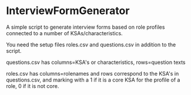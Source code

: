 InterviewFormGenerator
======================

A simple script to generate interview forms based on role profiles connected to a number of KSAs/characteristics.

You need the setup files roles.csv and questions.csv in addition to the script.

questions.csv has columns=KSA's or characteristics, rows=question texts

roles.csv has columns=rolenames and rows correspond to the KSA's in questions.csv, and marking with a 1 if it
is a core KSA for the profile of a role, 0 if it is not core.
